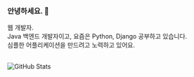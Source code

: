 ### 안녕하세요. 👋

웹 개발자.  <br>
Java 백엔드 개발자이고, 요즘은 Python, Django 공부하고 있습니다. <br>
심플한 어플리케이션을 만드려고 노력하고 있어요. <br>
<br>
<!--
**pjc1991/pjc1991** is a ✨ _special_ ✨ repository because its `README.md` (this file) appears on your GitHub profile.

Here are some ideas to get you started:

- 🔭 I’m currently working on ...
- 🌱 I’m currently learning ...
- 👯 I’m looking to collaborate on ...
- 🤔 I’m looking for help with ...
- 💬 Ask me about ...
- 📫 How to reach me: ...
- 😄 Pronouns: ...
- ⚡ Fun fact: ...
-->

![GitHub Stats](https://github-readme-stats.vercel.app/api?username=pjc1991&theme=radical)
